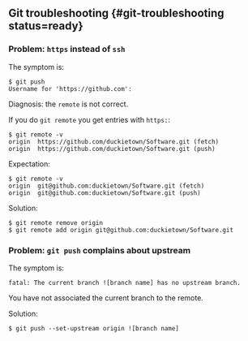 ## Git troubleshooting {#git-troubleshooting status=ready}

### Problem: `https` instead of `ssh`

The symptom is:

    $ git push
    Username for 'https://github.com':

Diagnosis: the `remote` is not correct.

If you do `git remote` you get entries with `https:`:

    $ git remote -v
    origin  https://github.com/duckietown/Software.git (fetch)
    origin  https://github.com/duckietown/Software.git (push)

Expectation:

    $ git remote -v
    origin  git@github.com:duckietown/Software.git (fetch)
    origin  git@github.com:duckietown/Software.git (push)

Solution:

    $ git remote remove origin
    $ git remote add origin git@github.com:duckietown/Software.git


### Problem: `git push` complains about upstream

The symptom is:

    fatal: The current branch ![branch name] has no upstream branch.

You have not associated the current branch to the remote.

Solution:

    $ git push --set-upstream origin ![branch name]
